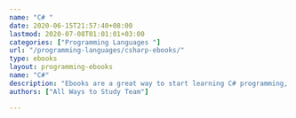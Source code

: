```yaml
---
name: "C# "
date: 2020-06-15T21:57:40+08:00
lastmod: 2020-07-08T01:01:01+03:00
categories: ["Programming Languages "]
url: "/programming-languages/csharp-ebooks/"
type: ebooks
layout: programming-ebooks
name: "C#"
description: "Ebooks are a great way to start learning C# programming, download and read your ebooks for C++ on any device, free & paid versions are both available."
authors: ["All Ways to Study Team"]

---
```


